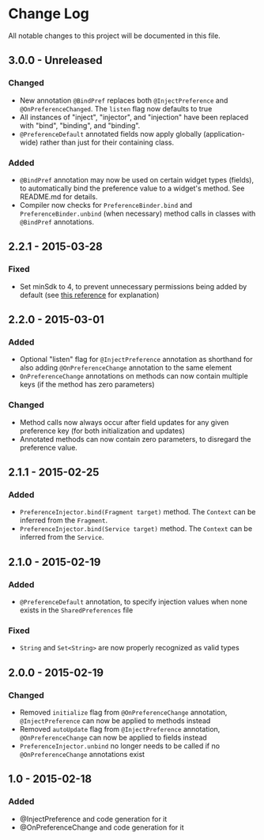 # Change Log
All notable changes to this project will be documented in this file.

## 3.0.0 - Unreleased
### Changed
- New annotation `@BindPref` replaces both `@InjectPreference` and `@OnPreferenceChanged`. The `listen` flag now defaults to true
- All instances of "inject", "injector", and "injection" have been replaced with "bind", "binding", and "binding".
- `@PreferenceDefault` annotated fields now apply globally (application-wide) rather than just for their containing class.

### Added
- `@BindPref` annotation may now be used on certain widget types (fields), to automatically bind the preference value to a widget's method. See README.md for details.
- Compiler now checks for `PreferenceBinder.bind` and `PreferenceBinder.unbind` (when necessary) method calls in classes with `@BindPref` annotations.

## 2.2.1 - 2015-03-28
### Fixed
- Set minSdk to 4, to prevent unnecessary permissions being added by default (see [this reference](https://code.google.com/p/android/issues/detail?id=4101) for explanation)

## 2.2.0 - 2015-03-01
### Added
- Optional "listen" flag for `@InjectPreference` annotation as shorthand for also adding `@OnPreferenceChange` annotation to the same element
- `OnPreferenceChange` annotations on methods can now contain multiple keys (if the method has zero parameters)

### Changed
- Method calls now always occur after field updates for any given preference key (for both initialization and updates)
- Annotated methods can now contain zero parameters, to disregard the preference value.

## 2.1.1 - 2015-02-25
### Added
- `PreferenceInjector.bind(Fragment target)` method. The `Context` can be inferred from the `Fragment`.
- `PreferenceInjector.bind(Service target)` method. The `Context` can be inferred from the `Service`.

## 2.1.0 - 2015-02-19
### Added
- `@PreferenceDefault` annotation, to specify injection values when none exists in the `SharedPreferences` file

### Fixed
- `String` and `Set<String>` are now properly recognized as valid types

## 2.0.0 - 2015-02-19
### Changed
- Removed `initialize` flag from `@OnPreferenceChange` annotation, `@InjectPreference` can now be applied to methods instead
- Removed `autoUpdate` flag from `@InjectPreference` annotation, `@OnPreferenceChange` can now be applied to fields instead
- `PreferenceInjector.unbind` no longer needs to be called if no `@OnPreferenceChange` annotations exist

## 1.0 - 2015-02-18
### Added
- @InjectPreference and code generation for it
- @OnPreferenceChange and code generation for it